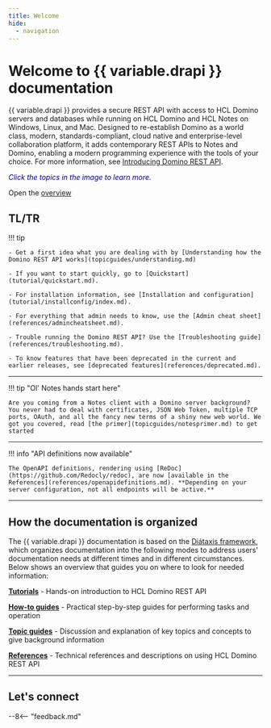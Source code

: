 ```yaml
---
title: Welcome
hide:
  - navigation
---
```


# Welcome to {{ variable.drapi }} documentation

{{ variable.drapi }} provides a secure REST API with access to HCL Domino servers and databases while running on HCL Domino and HCL Notes on Windows, Linux, and Mac. Designed to re-establish Domino as a world class, modern, standards-compliant, cloud native and enterprise-level collaboration platform, it adds contemporary REST APIs to Notes and Domino, enabling a modern programming experience with the tools of your choice. For more information, see [Introducing Domino REST API](topicguides/introducingrestapi.md).

<span style="color:darkblue">*Click the topics in the image to learn more.*</span>

<object type="image/svg+xml" data="assets/images/svg/keepblockdiagram.svg" width="90%">
Open the <a href="assets/images/svg/keepblockdiagram.svg">overview</a>
</object>

## TL/TR

!!! tip

    - Get a first idea what you are dealing with by [Understanding how the Domino REST API works](topicguides/understanding.md)

    - If you want to start quickly, go to [Quickstart](tutorial/quickstart.md).

    - For installation information, see [Installation and configuration](tutorial/installconfig/index.md).

    - For everything that admin needs to know, use the [Admin cheat sheet](references/admincheatsheet.md).

    - Trouble running the Domino REST API? Use the [Troubleshooting guide](references/troubleshooting.md).

    - To know features that have been deprecated in the current and earlier releases, see [deprecated features](references/deprecated.md).

---

!!! tip "Ol' Notes hands start here"

    Are you coming from a Notes client with a Domino server background? You never had to deal with certificates, JSON Web Token, multiple TCP ports, OAuth, and all the fancy new terms of a shiny new web world. We got you covered, read [the primer](topicguides/notesprimer.md) to get started

---

!!! info "API definitions now available"

    The OpenAPI definitions, rendering using [ReDoc](https://github.com/Redocly/redoc), are now [available in the References](references/openapidefinitions.md). **Depending on your server configuration, not all endpoints will be active.**

---

## How the documentation is organized

The {{ variable.drapi }} documentation is based on the [Diátaxis framework](https://diataxis.fr/), which organizes documentation into the following modes to address users' documentation needs at different times and in different circumstances. Below shows an overview that guides you on where to look for needed information:

**[Tutorials](tutorial/index.md)** - Hands-on introduction to HCL Domino REST API

**[How-to guides](howto/index.md)** - Practical step-by-step guides for performing tasks and operation

**[Topic guides](topicguides/index.md)** - Discussion and explanation of key topics and concepts to give background information

**[References](references/index.md)** - Technical references and descriptions on using HCL Domino REST API

---

## Let's connect

--8<-- "feedback.md"
